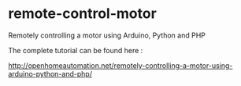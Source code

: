 remote-control-motor
====================

Remotely controlling a motor using Arduino, Python and PHP

The complete tutorial can be found here :

http://openhomeautomation.net/remotely-controlling-a-motor-using-arduino-python-and-php/
